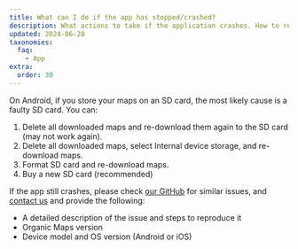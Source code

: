 ```yaml
---
title: What can I do if the app has stopped/crashed?
description: What actions to take if the application crashes. How to report critical bugs to developers
updated: 2024-06-20
taxonomies:
  faq:
    - App
extra:
  order: 30
---
```


On Android, if you store your maps on an SD card, the most likely cause is a faulty SD card. You can:

1. Delete all downloaded maps and re-download them again to the SD card (may not work again).
2. Delete all downloaded maps, select Internal device storage, and re-download maps.
3. Format SD card and re-download maps.
4. Buy a new SD card (recommended)

If the app still crashes, please check [our GitHub](https://github.com/organicmaps/organicmaps/issues/) for similar issues, and [contact us](mailto:support@organicmaps.app) and provide the following:

- A detailed description of the issue and steps to reproduce it
- Organic Maps version
- Device model and OS version (Android or iOS)
